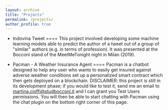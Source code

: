 ```yaml
---
layout: archive
title: "Projects"
permalink: /projects/
author_profile: true
---
```


* Indovina Tweet 
====
This project involved developing some machine learning models able to predict the author of a tweet out of
a group of "similar" authors (e.g. in terms of profession).
It was presented at the Bocconi stand of the MeetMeTonight night in Milan (2019). 

* Pacman - A Weather Insurance Agent
====
Pacman is a chatbot designed to help any user who wants to easily get insured against adverse weather conditions set up a personalized smart contract which then gets deployed on a blockchain. DISCLAIMER: this project is still in its development phase; if you would like to test it, send me an email to martina.cioffi@studbocconi.it and I can grant you Test Users permissions. You will then be able to start chatting with Pacman using the chat plugin on the bottom right corner of this page.
